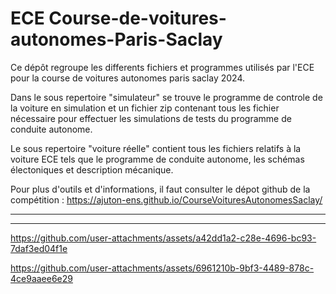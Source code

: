 # ECE Course-de-voitures-autonomes-Paris-Saclay

Ce dépôt regroupe les differents fichiers et programmes utilisés par l'ECE pour la course de voitures autonomes paris saclay 2024.

Dans le sous repertoire "simulateur" se trouve le programme de controle de la voiture en simulation et un fichier zip contenant tous les fichier nécessaire pour effectuer les simulations de tests du programme de conduite autonome.

Le sous repertoire  "voiture réelle" contient tous les fichiers relatifs à la voiture ECE tels que le programme de conduite autonome, les schémas électoniques et description mécanique. 

Pour plus d'outils et d'informations, il faut consulter le dépot github de la compétition : https://ajuton-ens.github.io/CourseVoituresAutonomesSaclay/

----



----

https://github.com/user-attachments/assets/a42dd1a2-c28e-4696-bc93-7daf3ed04f1e

https://github.com/user-attachments/assets/6961210b-9bf3-4489-878c-4ce9aaee6e29

